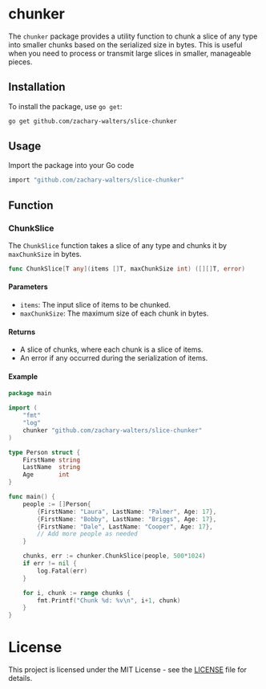 # chunker

The `chunker` package provides a utility function to chunk a slice of any type into smaller chunks based on the serialized size in bytes. This is useful when you need to process or transmit large slices in smaller, manageable pieces.

## Installation

To install the package, use `go get`:

```sh
go get github.com/zachary-walters/slice-chunker
```

## Usage

Import the package into your Go code

```sh
import "github.com/zachary-walters/slice-chunker"
```

## Function 

### ChunkSlice

The `ChunkSlice` function takes a slice of any type and chunks it by `maxChunkSize` in bytes.

```go
func ChunkSlice[T any](items []T, maxChunkSize int) ([][]T, error)
```

#### Parameters
- `items`: The input slice of items to be chunked.
- `maxChunkSize`: The maximum size of each chunk in bytes.

#### Returns
- A slice of chunks, where each chunk is a slice of items.
- An error if any occurred during the serialization of items.

#### Example

```go 
package main

import (
    "fmt"
    "log"
    chunker "github.com/zachary-walters/slice-chunker"
)

type Person struct {
    FirstName string
    LastName  string
    Age       int
}

func main() {
    people := []Person{
        {FirstName: "Laura", LastName: "Palmer", Age: 17},
		{FirstName: "Bobby", LastName: "Briggs", Age: 17},
		{FirstName: "Dale", LastName: "Cooper", Age: 17},
        // Add more people as needed
    }

    chunks, err := chunker.ChunkSlice(people, 500*1024)
    if err != nil {
        log.Fatal(err)
    }

    for i, chunk := range chunks {
        fmt.Printf("Chunk %d: %v\n", i+1, chunk)
    }
}
```

# License

This project is licensed under the MIT License - see the [LICENSE](LICENSE.md) file for details.